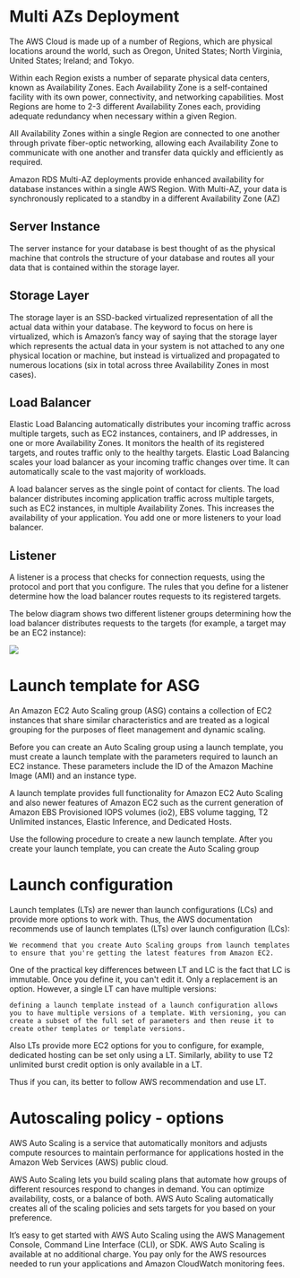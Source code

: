 # Multi AZs Deployment

The AWS Cloud is made up of a number of Regions, which are physical locations around the world, such as Oregon, United States; North Virginia, United States; Ireland; and Tokyo.

Within each Region exists a number of separate physical data centers, known as Availability Zones. Each Availability Zone is a self-contained facility with its own power, connectivity, and networking capabilities. Most Regions are home to 2-3 different Availability Zones each, providing adequate redundancy when necessary within a given Region.

All Availability Zones within a single Region are connected to one another through private fiber-optic networking, allowing each Availability Zone to communicate with one another and transfer data quickly and efficiently as required.

Amazon RDS Multi-AZ deployments provide enhanced availability for database instances within a single AWS Region. With Multi-AZ, your data is synchronously replicated to a standby in a different Availability Zone (AZ)

## Server Instance

The server instance for your database is best thought of as the physical machine that controls the structure of your database and routes all your data that is contained within the storage layer.

## Storage Layer

The storage layer is an SSD-backed virtualized representation of all the actual data within your database. The keyword to focus on here is virtualized, which is Amazon’s fancy way of saying that the storage layer which represents the actual data in your system is not attached to any one physical location or machine, but instead is virtualized and propagated to numerous locations (six in total across three Availability Zones in most cases).

## Load Balancer

Elastic Load Balancing automatically distributes your incoming traffic across multiple targets, such as EC2 instances, containers, and IP addresses, in one or more Availability Zones. It monitors the health of its registered targets, and routes traffic only to the healthy targets. Elastic Load Balancing scales your load balancer as your incoming traffic changes over time. It can automatically scale to the vast majority of workloads.

A load balancer serves as the single point of contact for clients. The load balancer distributes incoming application traffic across multiple targets, such as EC2 instances, in multiple Availability Zones. This increases the availability of your application. You add one or more listeners to your load balancer.

## Listener

A listener is a process that checks for connection requests, using the protocol and port that you configure. The rules that you define for a listener determine how the load balancer routes requests to its registered targets.

The below diagram shows two different listener groups determining how the load balancer distributes requests to the targets (for example, a target may be an EC2 instance):

![](https://i.imgur.com/XKPE6Ql.png)







# Launch template for ASG

An Amazon EC2 Auto Scaling group (ASG) contains a collection of EC2 instances that share similar characteristics and are treated as a logical grouping for the purposes of fleet management and dynamic scaling.

Before you can create an Auto Scaling group using a launch template, you must create a launch template with the parameters required to launch an EC2 instance. These parameters include the ID of the Amazon Machine Image (AMI) and an instance type.

A launch template provides full functionality for Amazon EC2 Auto Scaling and also newer features of Amazon EC2 such as the current generation of Amazon EBS Provisioned IOPS volumes (io2), EBS volume tagging, T2 Unlimited instances, Elastic Inference, and Dedicated Hosts.

Use the following procedure to create a new launch template. After you create your launch template, you can create the Auto Scaling group

# Launch configuration

Launch templates (LTs) are newer than launch configurations (LCs) and provide more options to work with. Thus, the AWS documentation recommends use of launch templates (LTs) over launch configuration (LCs):

    We recommend that you create Auto Scaling groups from launch templates to ensure that you're getting the latest features from Amazon EC2.

One of the practical key differences between LT and LC is the fact that LC is immutable. Once you define it, you can't edit it. Only a replacement is an option. However, a single LT can have multiple versions:

    defining a launch template instead of a launch configuration allows you to have multiple versions of a template. With versioning, you can create a subset of the full set of parameters and then reuse it to create other templates or template versions.

Also LTs provide more EC2 options for you to configure, for example, dedicated hosting can be set only using a LT. Similarly, ability to use T2 unlimited burst credit option is only available in a LT.

Thus if you can, its better to follow AWS recommendation and use LT.

# Autoscaling policy - options

AWS Auto Scaling is a service that automatically monitors and adjusts compute resources to maintain performance for applications hosted in the Amazon Web Services (AWS) public cloud.

AWS Auto Scaling lets you build scaling plans that automate how groups of different resources respond to changes in demand. You can optimize availability, costs, or a balance of both. AWS Auto Scaling automatically creates all of the scaling policies and sets targets for you based on your preference.

It’s easy to get started with AWS Auto Scaling using the AWS Management Console, Command Line Interface (CLI), or SDK. AWS Auto Scaling is available at no additional charge. You pay only for the AWS resources needed to run your applications and Amazon CloudWatch monitoring fees.